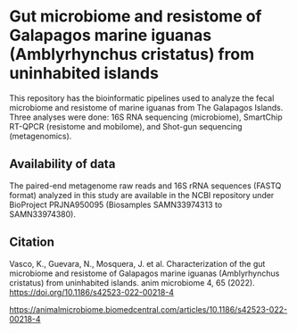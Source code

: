 # Gut microbiome and resistome of Galapagos marine iguanas (Amblyrhynchus cristatus) from uninhabited islands
This repository has the bioinformatic pipelines used to analyze the fecal microbiome and resistome of marine iguanas from The Galapagos Islands. Three analyses were done: 16S RNA sequencing (microbiome), SmartChip RT-QPCR (resistome and mobilome), and Shot-gun sequencing (metagenomics).

## Availability of data
The paired-end metagenome raw reads and 16S rRNA sequences (FASTQ format) analyzed in this study are available in the NCBI repository under BioProject PRJNA950095 (Biosamples SAMN33974313 to SAMN33974380).

## Citation
Vasco, K., Guevara, N., Mosquera, J. et al. Characterization of the gut microbiome and resistome of Galapagos marine iguanas (Amblyrhynchus cristatus) from uninhabited islands. anim microbiome 4, 65 (2022). https://doi.org/10.1186/s42523-022-00218-4

https://animalmicrobiome.biomedcentral.com/articles/10.1186/s42523-022-00218-4

